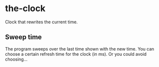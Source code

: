 # the-clock
Clock that rewrites the current time.
## Sweep time
The program sweeps over the last time shown with the new time.
You can choose a certain refresh time for the clock (in ms). Or you could avoid choosing...

